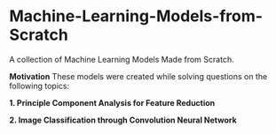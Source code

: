 # Machine-Learning-Models-from-Scratch
A collection of Machine Learning Models Made from Scratch.

**Motivation**
These models were created while solving questions on the following topics:

**1. Principle Component Analysis for Feature Reduction**

**2. Image Classification through Convolution Neural Network**
